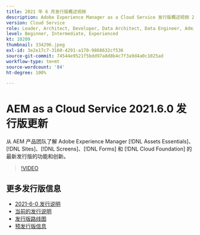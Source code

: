 ```yaml
---
title: 2021 年 6 月发行版概述视频
description: Adobe Experience Manager as a Cloud Service 发行版概述视频 2021.6.0。
version: Cloud Service
role: Leader, Architect, Developer, Data Architect, Data Engineer, Admin, User
level: Beginner, Intermediate, Experienced
kt: 10209
thumbnail: 334296.jpeg
exl-id: 3e2e17c7-3160-4291-a170-9868632cf536
source-git-commit: 74544e9521f5bdd97a8d8b4c7f3a9d4a0c1025ad
workflow-type: tm+mt
source-wordcount: '84'
ht-degree: 100%

---
```


# AEM as a Cloud Service 2021.6.0 发行版更新

从 AEM 产品团队了解 Adobe Experience Manager [!DNL Assets Essentials]、[!DNL Sites]、[!DNL Screens]、[!DNL Forms] 和 [!DNL Cloud Foundation] 的最新发行版的功能和创新。

>[!VIDEO](https://video.tv.adobe.com/v/334296/?quality=12&learn=on)

## 更多发行版信息

* [2021-6-0 发行说明](https://experienceleague.adobe.com/docs/experience-manager-cloud-service/content/release-notes/release-notes/2021/release-notes-2021-6-0.html)
* [当前的发行说明](https://experienceleague.adobe.com/docs/experience-manager-cloud-service/content/release-notes/home.html)
* [发行版路线图](https://experienceleague.adobe.com/docs/experience-manager-release-information/aem-release-updates/update-releases-roadmap.html)
* [预发行版信息](https://experienceleague.adobe.com/docs/experience-manager-cloud-service/content/release-notes/prerelease.html)
